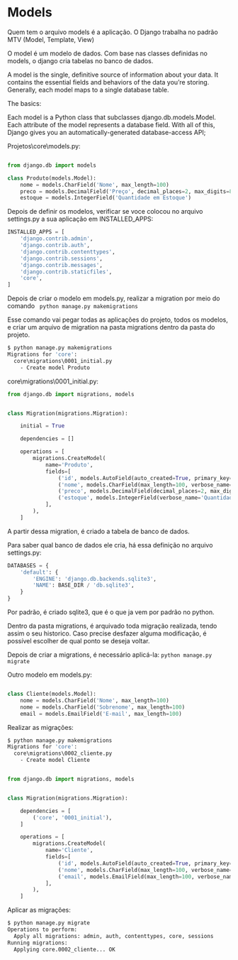# Models

Quem tem o arquivo models é a aplicação.
O Django trabalha no padrão MTV (Model, Template, View)

O model é um modelo de dados. Com base nas classes definidas no models,
o django cria tabelas no banco de dados.


A model is the single, definitive source of information about your data. It contains the essential fields and behaviors of the data you’re storing.
Generally, each model maps to a single database table.

The basics:

Each model is a Python class that subclasses django.db.models.Model.
Each attribute of the model represents a database field.
With all of this, Django gives you an automatically-generated database-access API;

Projetos\core\models.py:

```python

from django.db import models

class Produto(models.Model):
    nome = models.CharField('Nome', max_length=100)
    preco = models.DecimalField('Preço', decimal_places=2, max_digits=8)
    estoque = models.IntegerField('Quantidade em Estoque')


```

Depois de definir os modelos, verificar se voce colocou no arquivo
settings.py a sua aplicação em INSTALLED_APPS:

```python
INSTALLED_APPS = [
    'django.contrib.admin',
    'django.contrib.auth',
    'django.contrib.contenttypes',
    'django.contrib.sessions',
    'django.contrib.messages',
    'django.contrib.staticfiles',
    'core',
]
```

Depois de criar o modelo em models.py, realizar a migration por meio
do comando 
` python manage.py makemigrations`

Esse comando vai pegar todas as aplicações do projeto, todos os modelos, 
e criar um arquivo de migration na pasta migrations dentro da pasta do projeto.

```bash
$ python manage.py makemigrations
Migrations for 'core':
  core\migrations\0001_initial.py
    - Create model Produto
```

core\migrations\0001_initial.py:

```python
from django.db import migrations, models


class Migration(migrations.Migration):

    initial = True

    dependencies = []

    operations = [
        migrations.CreateModel(
            name='Produto',
            fields=[
                ('id', models.AutoField(auto_created=True, primary_key=True, serialize=False, verbose_name='ID')),
                ('nome', models.CharField(max_length=100, verbose_name='Nome')),
                ('preco', models.DecimalField(decimal_places=2, max_digits=8, verbose_name='Preço')),
                ('estoque', models.IntegerField(verbose_name='Quantidade em Estoque')),
            ],
        ),
    ]

```

A partir dessa migration, é criado a tabela de banco de dados.

Para saber qual banco de dados ele cria, há essa definição no arquivo settings.py:

```python
DATABASES = {
    'default': {
        'ENGINE': 'django.db.backends.sqlite3',
        'NAME': BASE_DIR / 'db.sqlite3',
    }
}
```

Por padrão, é criado sqlite3, que é o que ja vem por padrão no python.

Dentro da pasta migrations, é arquivado toda migração realizada, tendo assim o seu
historico. Caso precise desfazer alguma modificação, é possível escolher de qual ponto
se deseja voltar.

Depois de criar a migrations, é necessário aplicá-la:
`python manage.py migrate`

Outro modelo em models.py:

```python

class Cliente(models.Model):
    nome = models.CharField('Nome', max_length=100)
    nome = models.CharField('Sobrenome', max_length=100)
    email = models.EmailField('E-mail', max_length=100)

```

Realizar as migrações:

```bash
$ python manage.py makemigrations
Migrations for 'core':
  core\migrations\0002_cliente.py
    - Create model Cliente
```

```python

from django.db import migrations, models


class Migration(migrations.Migration):

    dependencies = [
        ('core', '0001_initial'),
    ]

    operations = [
        migrations.CreateModel(
            name='Cliente',
            fields=[
                ('id', models.AutoField(auto_created=True, primary_key=True, serialize=False, verbose_name='ID')),
                ('nome', models.CharField(max_length=100, verbose_name='Sobrenome')),
                ('email', models.EmailField(max_length=100, verbose_name='E-mail')),
            ],
        ),
    ]

```

Aplicar as migrações:

```bash
$ python manage.py migrate
Operations to perform:
  Apply all migrations: admin, auth, contenttypes, core, sessions
Running migrations:
  Applying core.0002_cliente... OK
```
